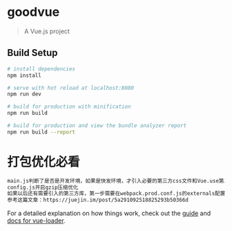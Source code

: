# goodvue

> A Vue.js project

## Build Setup

``` bash
# install dependencies
npm install

# serve with hot reload at localhost:8080
npm run dev

# build for production with minification
npm run build

# build for production and view the bundle analyzer report
npm run build --report
```

# 打包优化必看
``` bash
main.js判断了是否是开发环境，如果是快发环境，才引入必要的第三方css文件和Vue.use第三方库
config.js开启gzip压缩优化
如果以后还有需要引入的第三方库，第一步需要在webpack.prod.conf.js的externals配置项添加对应的键值对（值是第三方暴露的全局变量值）
参考这篇文章：https://juejin.im/post/5a291092518825293b50366d
```

For a detailed explanation on how things work, check out the [guide](http://vuejs-templates.github.io/webpack/) and [docs for vue-loader](http://vuejs.github.io/vue-loader).
